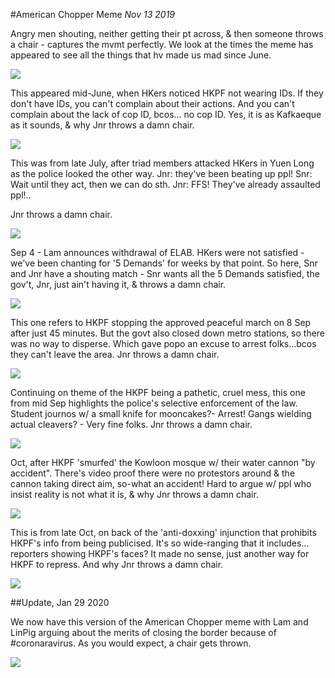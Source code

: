 #American Chopper Meme
*Nov 13 2019*

Angry men shouting, neither getting their pt across, & then someone throws a chair - captures the mvmt perfectly.  We look at the times the meme has appeared to see all the things that hv made us mad since June. 

![](images/thread46/t46-p1.jpg)

This appeared mid-June, when HKers noticed HKPF not wearing IDs. If they don't have IDs, you can't complain about their actions. And you can't complain about the lack of cop ID, bcos... no cop ID. Yes, it is as Kafkaeque as it sounds, & why Jnr throws a damn chair.

![](images/thread46/t46-p2.jpg)

This was from late July, after triad members attacked HKers in Yuen Long as the police looked the other way. 
Jnr: they've been beating up ppl! 
Snr: Wait until they act, then we can do sth. 
Jnr: FFS! They've already assaulted ppl!.. 

Jnr throws a damn chair.

![](images/thread46/t46-p3.jpg)

Sep 4 - Lam announces withdrawal of ELAB. HKers were not satisfied - we've been chanting for '5 Demands' for weeks by that point. So here, Snr and Jnr have a shouting match - Snr wants all the 5 Demands satisfied, the gov't, Jnr,  just ain't having it, & throws a damn chair.

![](images/thread46/t46-p4.jpg)

This one refers to HKPF stopping the approved peaceful march on 8 Sep after just 45 minutes. But the govt also closed down metro stations, so there was no way to disperse. Which gave popo an excuse to arrest folks...bcos they can't leave the area. Jnr throws a damn chair.

![](images/thread46/t46-p5.jpg)

Continuing on theme of the HKPF being a pathetic, cruel mess, this one from mid Sep highlights the police's selective enforcement of the law. Student journos w/ a small knife for mooncakes?- Arrest! Gangs wielding actual cleavers? - Very fine folks. Jnr throws a damn chair.

![](images/thread46/t46-p6.jpg)

Oct, after HKPF 'smurfed' the Kowloon mosque w/ their water cannon "by accident". There's video proof there were no protestors around & the cannon taking direct aim, so-what an accident! Hard to argue w/ ppl who insist reality is not what it is, & why Jnr throws a damn chair.

![](images/thread46/t46-p7.jpg)

This is from late Oct, on back of the 'anti-doxxing' injunction that prohibits HKPF's info from being publicised. It's so wide-ranging that it includes... reporters showing HKPF's faces? It made no sense, just another way for HKPF to repress. 
And why Jnr throws a damn chair.

![](images/thread46/t46-p8.jpg)

##Update, Jan 29 2020

We now have this version of the American Chopper meme with Lam and LinPig arguing about the merits of closing the border because of #coronaravirus. As you would expect, a chair gets thrown.

![](images/thread46/t46-p9.jpg)